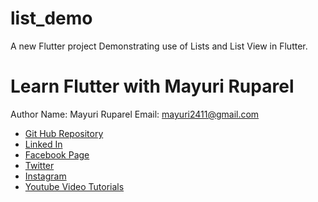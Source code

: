 # list_demo

A new Flutter project Demonstrating use of Lists and List View in Flutter.

# Learn Flutter with Mayuri Ruparel


Author Name: Mayuri Ruparel
Email: mayuri2411@gmail.com

- [Git Hub Repository](https://github.com/mayuriruparel/flutter_demo_apps)
- [Linked In](https://www.linkedin.com/in/mayurirajani/)
- [Facebook Page](https://www.facebook.com/ReevaAcademy/)
- [Twitter](https://twitter.com/mayuriur)
- [Instagram](https://www.instagram.com/mayuriruparel/)
- [Youtube Video Tutorials](https://www.youtube.com/channel/UCZt89L51JcD17IjIyipWPhQ)



